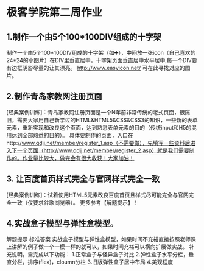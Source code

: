 # 极客学院第二周作业
## 1.制作一个由5个100*100DIV组成的十字架
制作一个由5个100\*100DIV组成的十字架（如➕），中间放一张icon（自己喜欢的24*24的小图片）在DIV里垂直居中，十字架页面垂直居中水平居中,每一个DIV要有边框阴影尽量的让其漂亮。 http://www.easyicon.net/ 可在此寻找对应的图片。

## 2.制作青岛家教网注册页面
[经典案例训练]：青岛家教网注册页面是一个N年前非常传统的老式页面，很陈旧，需要大家用自己新学过的HTML&HTML5&CSS&CSS3的知识，一些新的表单元素，重新实现和改良这个页面，达到熟悉表单元素的目的（传统input和H5的混用达到全部熟悉的目的）。
具体要制作的页面，入口在http://www.qdjj.net/member/register_1.asp（不需要做），先填写一些资料后进入下一个页面（http://www.qdjj.net/member/register_2.asp）就是我们需要制作的。作业量比较大，做完会有很大收获！大家加油！

## 3. 让百度首页样式完全与官网样式完全一致
[经典案例训练]：试着使用HTML5元素改良百度首页且样式尽可能完全与官网完全一致（仅要求谷歌浏览器）。
更多参考【解题提示】！

## 4.实战盒子模型与弹性盒模型。
解题提示 标准答案
实战盒子模型与弹性盒模型，如果时间不充裕直接按照老师课上讲解的例子做一个一模一样的就可以，如果时间充裕可以横向扩展做实战。
补充说明，需完成以下功能：
1.正常盒子与怪异盒子对比
2.弹性盒子水平分栏，垂直分栏，排序(flex)，cloumn分栏
3.旧版弹性盒子居中布局
4.美观程度

